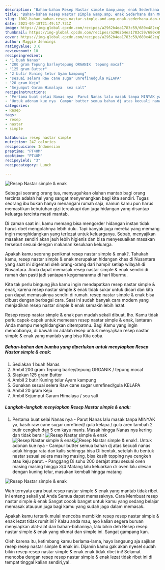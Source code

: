 ```yaml
---
description: "Bahan-bahan Resep Nastar simple &amp;amp; enak Sederhana dan Mudah Dibuat"
title: "Bahan-bahan Resep Nastar simple &amp;amp; enak Sederhana dan Mudah Dibuat"
slug: 1002-bahan-bahan-resep-nastar-simple-and-amp-enak-sederhana-dan-mudah-dibuat
date: 2021-04-18T21:49:17.731Z
image: https://img-global.cpcdn.com/recipes/a2962b4ea1783c59/680x482cq70/resep-nastar-simple-enak-foto-resep-utama.jpg
thumbnail: https://img-global.cpcdn.com/recipes/a2962b4ea1783c59/680x482cq70/resep-nastar-simple-enak-foto-resep-utama.jpg
cover: https://img-global.cpcdn.com/recipes/a2962b4ea1783c59/680x482cq70/resep-nastar-simple-enak-foto-resep-utama.jpg
author: Maggie Jennings
ratingvalue: 3.6
reviewcount: 10
recipeingredient:
- "1 buah Nanas"
- "200 gram Tepung barleytepung ORGANIK  tepung mocaf"
- "125 gram Butter"
- "2 butir Kuning telur Ayam kampung"
- "sesuai selera Raw cane sugar unrefinedgula KELAPA"
- "20 gram Keju"
- "Sejumput Garam Himalaya  sea salt"
recipeinstructions:
- "Pertama buat selai Nanas nya  Parut Nanas lalu masak tanpa MINYAK ya, kasih raw cane sugar unrefined/ gula kelapa / gula aren tambah 2 butir cengkeh dan 5 cm kayu manis. Masak hingga Nanas nya kering dan tidak berair"
- "Untuk adonan kue nya  Campur butter semua bahan dj atas kecuali nanas aduk hingga rata dan kalis sehingga bisa Di bentuk, setelah itu bentuk nastar sesuai selera masing masing, bisa kasih topping nya cengkeh atau keju parut. Panggang Di suhu 200 derajat atau sesuai oven masing masing hingga 3/4 Matang lalu keluarkan dr oven lalu olesan dengan kuning telur, masukan kembali hingga matang"
categories:
- Resep
tags:
- resep
- nastar
- simple

katakunci: resep nastar simple 
nutrition: 247 calories
recipecuisine: Indonesian
preptime: "PT40M"
cooktime: "PT40M"
recipeyield: "3"
recipecategory: Lunch

---
```



![Resep Nastar simple &amp; enak](https://img-global.cpcdn.com/recipes/a2962b4ea1783c59/680x482cq70/resep-nastar-simple-enak-foto-resep-utama.jpg)

Sebagai seorang orang tua, menyuguhkan olahan mantab bagi orang tercinta adalah hal yang sangat menyenangkan bagi kita sendiri. Tugas seorang ibu bukan hanya menangani rumah saja, namun kamu pun harus memastikan kebutuhan gizi tercukupi dan juga hidangan yang disantap keluarga tercinta mesti mantab.

Di zaman  saat ini, kamu memang bisa mengorder hidangan instan tidak harus ribet mengolahnya lebih dulu. Tapi banyak juga mereka yang memang ingin menghidangkan yang terlezat untuk keluarganya. Sebab, menyajikan masakan sendiri akan jauh lebih higienis dan bisa menyesuaikan masakan tersebut sesuai dengan makanan kesukaan keluarga. 



Apakah kamu seorang penikmat resep nastar simple &amp; enak?. Tahukah kamu, resep nastar simple &amp; enak merupakan hidangan khas di Nusantara yang saat ini digemari oleh orang-orang dari hampir setiap wilayah di Nusantara. Anda dapat memasak resep nastar simple &amp; enak sendiri di rumah dan pasti jadi santapan kegemaranmu di hari liburmu.

Kita tak perlu bingung jika kamu ingin mendapatkan resep nastar simple &amp; enak, karena resep nastar simple &amp; enak tidak sukar untuk dicari dan kita pun dapat memasaknya sendiri di rumah. resep nastar simple &amp; enak bisa dibuat dengan berbagai cara. Saat ini sudah banyak cara modern yang menjadikan resep nastar simple &amp; enak semakin lebih lezat.

Resep resep nastar simple &amp; enak pun mudah sekali dibuat, lho. Kamu tidak perlu capek-capek untuk memesan resep nastar simple &amp; enak, lantaran Anda mampu menghidangkan ditempatmu. Bagi Kamu yang ingin mencobanya, di bawah ini adalah resep untuk menyajikan resep nastar simple &amp; enak yang mantab yang bisa Kita coba.

<!--inarticleads1-->

##### Bahan-bahan dan bumbu yang diperlukan untuk menyiapkan Resep Nastar simple &amp; enak:

1. Sediakan 1 buah Nanas
1. Ambil 200 gram Tepung barley/tepung ORGANIK / tepung mocaf
1. Siapkan 125 gram Butter
1. Ambil 2 butir Kuning telur Ayam kampung
1. Gunakan sesuai selera Raw cane sugar unrefined/gula KELAPA
1. Ambil 20 gram Keju
1. Ambil Sejumput Garam Himalaya / sea salt




<!--inarticleads2-->

##### Langkah-langkah menyiapkan Resep Nastar simple &amp; enak:

1. Pertama buat selai Nanas nya  - Parut Nanas lalu masak tanpa MINYAK ya, kasih raw cane sugar unrefined/ gula kelapa / gula aren tambah 2 butir cengkeh dan 5 cm kayu manis. Masak hingga Nanas nya kering dan tidak berair
<img src="https://img-global.cpcdn.com/steps/3949702c656b86db/160x128cq70/resep-nastar-simple-enak-langkah-memasak-1-foto.jpg" alt="Resep Nastar simple &amp; enak"><img src="https://img-global.cpcdn.com/steps/f2880c101b4b039e/160x128cq70/resep-nastar-simple-enak-langkah-memasak-1-foto.jpg" alt="Resep Nastar simple &amp; enak"><img src="https://img-global.cpcdn.com/steps/361fcc46cdcbd8b5/160x128cq70/resep-nastar-simple-enak-langkah-memasak-1-foto.jpg" alt="Resep Nastar simple &amp; enak">1. Untuk adonan kue nya  - Campur butter semua bahan dj atas kecuali nanas aduk hingga rata dan kalis sehingga bisa Di bentuk, setelah itu bentuk nastar sesuai selera masing masing, bisa kasih topping nya cengkeh atau keju parut. - Panggang Di suhu 200 derajat atau sesuai oven masing masing hingga 3/4 Matang lalu keluarkan dr oven lalu olesan dengan kuning telur, masukan kembali hingga matang
<img src="//assets-global.cpcdn.com/assets/icons/button_play-2c75c40dde080a61004c1f40b05d8f140eaff45d7e9e6481dc71c63d2e7c4909.png" alt="Resep Nastar simple &amp; enak">



Wah ternyata cara buat resep nastar simple &amp; enak yang mantab tidak ribet ini enteng sekali ya! Anda Semua dapat memasaknya. Cara Membuat resep nastar simple &amp; enak Sangat cocok banget untuk kamu yang sedang belajar memasak ataupun juga bagi kamu yang sudah jago dalam memasak.

Apakah kamu tertarik mulai mencoba membikin resep resep nastar simple &amp; enak lezat tidak rumit ini? Kalau anda mau, ayo kalian segera buruan menyiapkan alat-alat dan bahan-bahannya, lalu bikin deh Resep resep nastar simple &amp; enak yang nikmat dan simple ini. Sangat gampang kan. 

Oleh karena itu, ketimbang kamu berlama-lama, hayo langsung aja sajikan resep resep nastar simple &amp; enak ini. Dijamin kamu gak akan nyesel sudah bikin resep resep nastar simple &amp; enak enak tidak ribet ini! Selamat mencoba dengan resep resep nastar simple &amp; enak lezat tidak ribet ini di tempat tinggal kalian sendiri,ya!.

